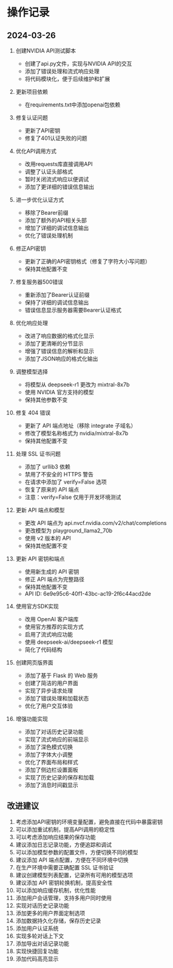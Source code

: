 # 操作记录

## 2024-03-26
1. 创建NVIDIA API测试脚本
   - 创建了api.py文件，实现与NVIDIA API的交互
   - 添加了错误处理和流式响应处理
   - 将代码模块化，便于后续维护和扩展

2. 更新项目依赖
   - 在requirements.txt中添加openai包依赖

3. 修复认证问题
   - 更新了API密钥
   - 修复了401认证失败的问题

4. 优化API调用方式
   - 改用requests库直接调用API
   - 调整了认证头部格式
   - 暂时关闭流式响应以便调试
   - 添加了更详细的错误信息输出

5. 进一步优化认证方式
   - 移除了Bearer前缀
   - 添加了额外的API相关头部
   - 增加了详细的调试信息输出
   - 优化了错误处理机制

6. 修正API密钥
   - 更新了正确的API密钥格式（修复了字符大小写问题）
   - 保持其他配置不变

7. 修复服务器500错误
   - 重新添加了Bearer认证前缀
   - 保持了详细的调试信息输出
   - 错误信息显示服务器需要Bearer认证格式

8. 优化响应处理
   - 改进了响应数据的格式化显示
   - 添加了更清晰的分节显示
   - 增强了错误信息的解析和显示
   - 添加了JSON响应的格式化输出

9. 调整模型选择
   - 将模型从 deepseek-r1 更改为 mixtral-8x7b
   - 使用 NVIDIA 官方支持的模型
   - 保持其他参数不变

10. 修复 404 错误
    - 更新了 API 端点地址（移除 integrate 子域名）
    - 修改了模型名称格式为 nvidia/mixtral-8x7b
    - 保持其他配置不变

11. 处理 SSL 证书问题
    - 添加了 urllib3 依赖
    - 禁用了不安全的 HTTPS 警告
    - 在请求中添加了 verify=False 选项
    - 恢复了原来的 API 端点
    - 注意：verify=False 仅用于开发环境测试

12. 更新 API 端点和模型
    - 更改 API 端点为 api.nvcf.nvidia.com/v2/chat/completions
    - 更改模型为 playground_llama2_70b
    - 使用 v2 版本的 API
    - 保持其他配置不变

13. 更新 API 密钥和端点
    - 使用新生成的 API 密钥
    - 修正 API 端点为完整路径
    - 保持其他配置不变
    - API ID: 6e9e95c6-40f1-43bc-ac19-2f6c44acd2de

14. 使用官方SDK实现
    - 改用 OpenAI 客户端库
    - 使用官方推荐的实现方式
    - 启用了流式响应功能
    - 使用 deepseek-ai/deepseek-r1 模型
    - 简化了代码结构

15. 创建网页版界面
    - 添加了基于 Flask 的 Web 服务
    - 创建了简洁的用户界面
    - 实现了异步请求处理
    - 添加了错误处理和加载状态
    - 优化了用户交互体验

16. 增强功能实现
    - 添加了对话历史记录功能
    - 实现了流式响应的前端显示
    - 添加了深色模式切换
    - 添加了字体大小调整
    - 优化了界面布局和样式
    - 添加了侧边栏设置面板
    - 实现了历史记录的保存和加载
    - 添加了消息时间戳显示

## 改进建议
1. 考虑添加API密钥的环境变量配置，避免直接在代码中暴露密钥
2. 可以添加重试机制，提高API调用的稳定性
3. 可以考虑添加响应结果的保存功能
4. 建议添加日志记录功能，方便追踪和调试
5. 可以添加模型参数的配置文件，方便切换不同的模型
6. 建议添加 API 端点配置，方便在不同环境中切换
7. 在生产环境中需要正确配置 SSL 证书验证
8. 建议创建模型列表配置，记录所有可用的模型选项
9. 建议添加 API 密钥轮换机制，提高安全性
10. 可以添加响应缓存机制，优化性能
11. 添加用户会话管理，支持多用户同时使用
12. 实现对话历史记录功能
13. 添加更多的用户界面定制选项
14. 添加数据持久化存储，保存历史记录
15. 添加用户认证系统
16. 实现多轮对话上下文
17. 添加导出对话记录功能
18. 实现快捷回复功能
19. 添加代码高亮显示
